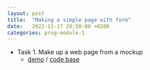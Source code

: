 ```yaml
---
layout: post
title:  "Making a simple page with form"
date:   2022-11-17 20:50:00 +0200
categories: prog-module-1
---
```

- Task 1. Make up a web page from a mockup
  - [demo](https://bulhakovolexii.github.io/prog-academy-homeworks/hw08-1/) / [code base](https://github.com/bulhakovolexii/prog-academy-homeworks/tree/main/hw08-1/)
